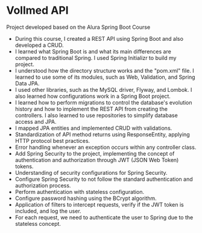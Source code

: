 # Vollmed API
Project developed based on the Alura Spring Boot Course
- During this course, I created a REST API using Spring Boot and also developed a CRUD.
- I learned what Spring Boot is and what its main differences are compared to traditional Spring. I used Spring Initializr to build my project.
- I understood how the directory structure works and the "pom.xml" file. I learned to use some of its modules, such as Web, Validation, and Spring Data JPA.
- I used other libraries, such as the MySQL driver, Flyway, and Lombok. I also learned how configurations work in a Spring Boot project.
- I learned how to perform migrations to control the database's evolution history and how to implement the REST API from creating the controllers. I also learned to use repositories to simplify database access and JPA.
- I mapped JPA entities and implemented CRUD with validations.
- Standardization of API method returns using ResponseEntity, applying HTTP protocol best practices.
- Error handling whenever an exception occurs within any controller class.
- Add Spring Security to the project, implementing the concept of authentication and authorization through JWT (JSON Web Token) tokens.
- Understanding of security configurations for Spring Security.
- Configure Spring Security to not follow the standard authentication and authorization process.
- Perform authentication with stateless configuration.
- Configure password hashing using the BCrypt algorithm.
- Application of filters to intercept requests, verify if the JWT token is included, and log the user.
- For each request, we need to authenticate the user to Spring due to the stateless concept.

